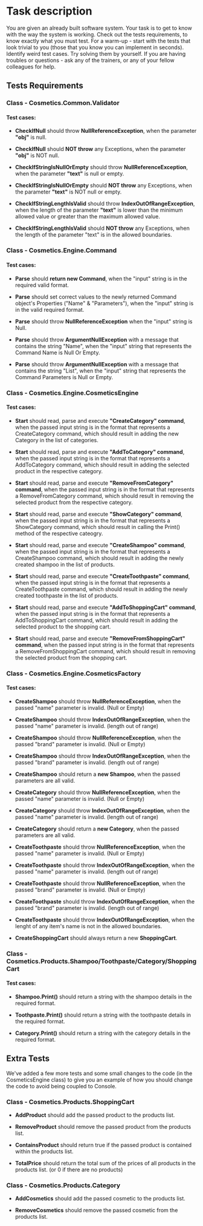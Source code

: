# Task description

You are given an already built software system. Your task is to get to know with the way the system is working. Check out the tests requirements, to know exactly what you must test. For a warm-up - start with the tests that look trivial to you (those that you know you can implement in seconds). Identify weird test cases. Try solving them by yourself. If you are having troubles or questions - ask any of the trainers, or any of your fellow colleagues for help.

## Tests Requirements

### Class - Cosmetics.Common.Validator

#### Test cases:

 - **CheckIfNull** should throw **NullReferenceException**, when the parameter **"obj"** is null.  

 - **CheckIfNull** should **NOT throw** any Exceptions, when the parameter **"obj"** is NOT null.  

 - **CheckIfStringIsNullOrEmpty** should throw **NullReferenceException**, when the parameter **"text"** is null or empty.  

 - **CheckIfStringIsNullOrEmpty** should **NOT throw** any Exceptions, when the parameter **"text"** is NOT null or empty.  

 - **CheckIfStringLengthIsValid** should throw **IndexOutOfRangeException**, when the length of the parameter **"text"** is lower than the minimum allowed value or greater than the maximum allowed value.  

 - **CheckIfStringLengthIsValid** should **NOT throw** any Exceptions, when the length of the parameter "text" is in the allowed boundaries.

### Class - Cosmetics.Engine.Command

#### Test cases:

 - **Parse** should **return new Command**, when the "input" string is in the required valid format.  

 - **Parse** should set correct values to the newly returned Command object's Properties ("Name" & "Parameters"), when the "input" string is in the valid required format. 

 - **Parse** should throw **NullReferenceException** when the "input" string is Null.   

 - **Parse** should throw **ArgumentNullException** with a message that contains the string "Name", when the "input" string that represents the Command Name is Null Or Empty.  

 - **Parse** should throw **ArgumentNullException** with a message that contains the string "List", when the "input" string that represents the Command Parameters is Null or Empty.

### Class - Cosmetics.Engine.CosmeticsEngine

#### Test cases:

 - **Start** should read, parse and execute **"CreateCategory" command**, when the passed input string is in the format that represents a CreateCategory command, which should result in adding the new Category in the list of categories.   

 - **Start** should read, parse and execute **"AddToCategory" command**, when the passed input string is in the format that represents a AddToCategory command, which should result in adding the selected product in the respective category.   

 - **Start** should read, parse and execute **"RemoveFromCategory" command**, when the passed input string is in the format that represents a RemoveFromCategory command, which should result in removing the selected product from the respective category.  

 - **Start** should read, parse and execute **"ShowCategory" command**, when the passed input string is in the format that represents a ShowCategory command, which should result in calling the Print() method of the respective cateogry.  

 - **Start** should read, parse and execute **"CreateShampoo" command**, when the passed input string is in the format that represents a CreateShampoo command, which should result in adding the newly created shampoo in the list of products.    

 - **Start** should read, parse and execute **"CreateToothpaste" command**, when the passed input string is in the format that represents a CreateToothpaste command, which should result in adding the newly created toothpaste in the list of products.    

 - **Start** should read, parse and execute **"AddToShoppingCart" command**, when the passed input string is in the format that represents a AddToShoppingCart command, which should result in adding the selected product to the shopping cart.  

 - **Start** should read, parse and execute **"RemoveFromShoppingCart" command**, when the passed input string is in the format that represents a RemoveFromShoppingCart command, which should result in removing the selected product from the shopping cart.

### Class - Cosmetics.Engine.CosmeticsFactory

#### Test cases:
 - **CreateShampoo** should throw **NullReferenceException**, when the passed "name" parameter is invalid. (Null or Empty)  

 - **CreateShampoo** should throw **IndexOutOfRangeException**, when the passed "name" parameter is invalid. (length out of range)  

 - **CreateShampoo** should throw **NullReferenceException**, when the passed "brand" parameter is invalid. (Null or Empty)  

 - **CreateShampoo** should throw **IndexOutOfRangeException**, when the passed "brand" parameter is invalid. (length out of range)  

 - **CreateShampoo** should return a **new Shampoo**, when the passed parameters are all valid.  

 - **CreateCategory** should throw **NullReferenceException**, when the passed "name" parameter is invalid. (Null or Empty)

 - **CreateCategory** should throw **IndexOutOfRangeException**, when the passed "name" parameter is invalid. (length out of range)

 - **CreateCategory** should return a **new Category**, when the passed parameters are all valid.  

 - **CreateToothpaste** should throw **NullReferenceException**, when the passed "name" parameter is invalid. (Null or Empty)

 - **CreateToothpaste** should throw **IndexOutOfRangeException**, when the passed "name" parameter is invalid. (length out of range)

 - **CreateToothpaste** should throw **NullReferenceException**, when the passed "brand" parameter is invalid. (Null or Empty)

 - **CreateToothpaste** should throw **IndexOutOfRangeException**, when the passed "brand" parameter is invalid. (length out of range)

 - **CreateToothpaste** should throw **IndexOutOfRangeException**, when the lenght of any item's name is not in the allowed boundaries.

 - **CreateShoppingCart** should always return a new **ShoppingCart**.

### Class - Cosmetics.Products.Shampoo/Toothpaste/Category/ShoppingCart

#### Test cases:
 - **Shampoo.Print()** should return a string with the shampoo details in the required format.

 - **Toothpaste.Print()** should return a string with the toothpaste details in the required format.

 - **Category.Print()** should return a string with the category details in the required format.

## Extra Tests

We've added a few more tests and some small changes to the code (in the CosmeticsEngine class) to give you an example of how you should change the code to avoid being coupled to Console.

### Class - Cosmetics.Products.ShoppingCart

  - **AddProduct** should add the passed product to the products list.

  - **RemoveProduct** should remove the passed product from the products list.

  - **ContainsProduct** should return true if the passed product is contained within the products list.

  - **TotalPrice** should return the total sum of the prices of all products in the products list. (or 0 if there are no products)

### Class - Cosmetics.Products.Category

  - **AddCosmetics** should add the passed cosmetic to the products list.

  - **RemoveCosmetics** should remove the passed cosmetic from the products list.